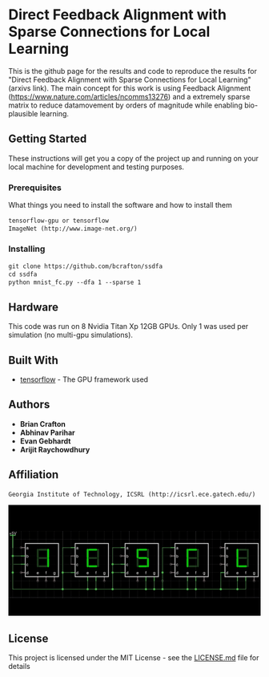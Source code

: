 # Direct Feedback Alignment with Sparse Connections for Local Learning

This is the github page for the results and code to reproduce the results for "Direct Feedback Alignment with Sparse Connections for Local Learning" (arxivs link). The main concept for this work is using Feedback Alignment (https://www.nature.com/articles/ncomms13276) and a extremely sparse matrix to reduce datamovement by orders of magnitude while enabling bio-plausible learning. 

## Getting Started

These instructions will get you a copy of the project up and running on your local machine for development and testing purposes. 

### Prerequisites

What things you need to install the software and how to install them

```
tensorflow-gpu or tensorflow
ImageNet (http://www.image-net.org/)
```

### Installing

```
git clone https://github.com/bcrafton/ssdfa
cd ssdfa
python mnist_fc.py --dfa 1 --sparse 1
```

## Hardware

This code was run on 8 Nvidia Titan Xp 12GB GPUs. Only 1 was used per simulation (no multi-gpu simulations).

## Built With

* [tensorflow](https://github.com/tensorflow/tensorflow) - The GPU framework used

## Authors

* **Brian Crafton** 
* **Abhinav Parihar** 
* **Evan Gebhardt** 
* **Arijit Raychowdhury** 

## Affiliation 

```
Georgia Institute of Technology, ICSRL (http://icsrl.ece.gatech.edu/)
```

![Alt text](./icsrl/icsrl.png?raw=true "Title")

## License

This project is licensed under the MIT License - see the [LICENSE.md](LICENSE.md) file for details





